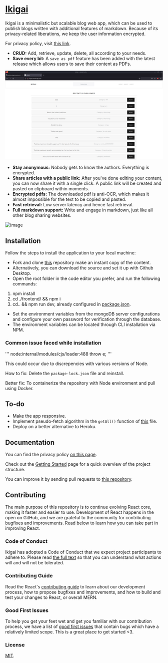 # [Ikigai](https://ikigai.herokuapp.com/) 

Ikigai is a minimalistic but scalable blog web app, which can be used to publish blogs written with additional features of markdown.
Because of its privacy-related liberations, we keep the user information encrypted. 

For privacy policy, visit [this link](https://policiesofikigai.netlify.app/).

* **CRUD:** Add, retrieve, update, delete, all according to your needs.
* **Save every bit:** A `save as pdf` feature has been added with the latest release which allows users to save their content as PDFs.

![screenshot](https://raw.githubusercontent.com/thatsameguyokay/images/main/ikigai.png)

* **Stay anonymous:** Nobody gets to know the authors. Everything is encrypted.
* **Share articles with a public link:** After you've done editing your content, you can now share it with a single click. A public link will be created and pasted on clipboard within moments.
* **Encrypted pdfs:** The downloaded pdf is anti-OCR, which makes it almost impossible for the text to be copied and pasted.
* **Fast retrieval:** Low server latency and hence fast retrieval.
* **Full markdown support:** Write and engage in markdown, just like all other blog sharing websites.

![image](https://user-images.githubusercontent.com/76242518/183030652-415b0da3-0b8b-4e3f-bcec-9dbd1a92cffe.png)

## Installation

Follow the steps to install the application to your local machine:

* Fork and clone [this](https://github.com/sambhavsaxena/ikigai) repository make an instant copy of the content.
* Alternatively, you can download the source and set it up with Github Desktop.
* Open the root folder in the code editor you prefer, and run the following commands:

1) npm install
2) cd ./frontend/ && npm i
3) cd.. && npm run dev, already configured in [package.json](https://github.com/sambhavsaxena/ikigai/blob/main/package.json).


* Set the environment variables from the mongoDB server configurations and configure your own password for verification through the database.
* The environment variables can be located through CLI installation via NPM.

### Common issue faced while installation

'''
node:internal/modules/cjs/loader:488
      throw e;
'''

This could occur due to discrepencies with various versions of Node.

How to fix: Delete the `package-lock.json` file and reinstall.

Better fix: To containerize the repository with Node environment and pull using Docker.

## To-do
   - Make the app responsive.
   - Implement pseudo-fetch algorithm in the ```getAll()``` function of [this](https://github.com/sambhavsaxena/ikigai/blob/main/backend/controllers/articleController.js) file.
   - Deploy on a better alternative to Heroku.

## Documentation
You can find the privacy policy [on this page](https://policiesofikigai.netlify.app/).  

Check out the [Getting Started](https://reactjs.org/docs/getting-started.html) page for a quick overview of the project structure.

You can improve it by sending pull requests to [this repository](https://github.com/sambhavsaxena/ikigai).

## Contributing
The main purpose of this repository is to continue evolving React core, making it faster and easier to use. Development of React happens in the open on GitHub, and we are grateful to the community for contributing bugfixes and improvements. Read below to learn how you can take part in improving React.

### Code of Conduct
Ikigai has adopted a Code of Conduct that we expect project participants to adhere to. Please read [the full text](https://code.fb.com/codeofconduct) so that you can understand what actions will and will not be tolerated.

### Contributing Guide
Read the React's [contributing guide](https://reactjs.org/contributing/how-to-contribute.html) to learn about our development process, how to propose bugfixes and improvements, and how to build and test your changes to React, or overall MERN.

### Good First Issues
To help you get your feet wet and get you familiar with our contribution process, we have a list of [good first issues](https://github.com/sambhavsaxena/ikigai/labels/good%20first%20issue) that contain bugs which have a relatively limited scope. This is a great place to get started <3.

### License
[MIT](./LICENSE).
